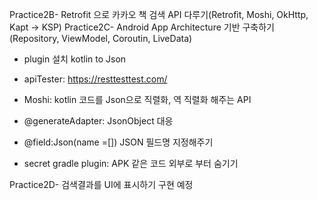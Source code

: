 Practice2B- Retrofit 으로 카카오 책 검색 API 다루기(Retrofit, Moshi, OkHttp, Kapt -> KSP)
Practice2C- Android App Architecture 기반 구축하기 (Repository, ViewModel, Coroutin, LiveData)

- plugin 설치 kotlin to Json

- apiTester: https://resttesttest.com/

- Moshi: kotlin 코드를 Json으로 직렬화, 역 직렬화 해주는 API
- @generateAdapter: JsonObject 대응
- @field:Json(name =[]) JSON 필드명 지정해주기

- secret gradle plugin: APK 같은 코드 외부로 부터 숨기기

Practice2D- 검색결과를 UI에 표시하기 구현 예정